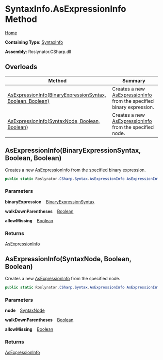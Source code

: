 # SyntaxInfo\.AsExpressionInfo Method

[Home](../../../../README.md)

**Containing Type**: [SyntaxInfo](../README.md)

**Assembly**: Roslynator\.CSharp\.dll

## Overloads

| Method | Summary |
| ------ | ------- |
| [AsExpressionInfo(BinaryExpressionSyntax, Boolean, Boolean)](#2937610935) | Creates a new [AsExpressionInfo](../../Syntax/AsExpressionInfo/README.md) from the specified binary expression\. |
| [AsExpressionInfo(SyntaxNode, Boolean, Boolean)](#2854397302) | Creates a new [AsExpressionInfo](../../Syntax/AsExpressionInfo/README.md) from the specified node\. |

<a id="2937610935"></a>

## AsExpressionInfo\(BinaryExpressionSyntax, Boolean, Boolean\) 

  
Creates a new [AsExpressionInfo](../../Syntax/AsExpressionInfo/README.md) from the specified binary expression\.

```csharp
public static Roslynator.CSharp.Syntax.AsExpressionInfo AsExpressionInfo(Microsoft.CodeAnalysis.CSharp.Syntax.BinaryExpressionSyntax binaryExpression, bool walkDownParentheses = true, bool allowMissing = false)
```

### Parameters

**binaryExpression** &ensp; [BinaryExpressionSyntax](https://docs.microsoft.com/en-us/dotnet/api/microsoft.codeanalysis.csharp.syntax.binaryexpressionsyntax)

**walkDownParentheses** &ensp; [Boolean](https://docs.microsoft.com/en-us/dotnet/api/system.boolean)

**allowMissing** &ensp; [Boolean](https://docs.microsoft.com/en-us/dotnet/api/system.boolean)

### Returns

[AsExpressionInfo](../../Syntax/AsExpressionInfo/README.md)

<a id="2854397302"></a>

## AsExpressionInfo\(SyntaxNode, Boolean, Boolean\) 

  
Creates a new [AsExpressionInfo](../../Syntax/AsExpressionInfo/README.md) from the specified node\.

```csharp
public static Roslynator.CSharp.Syntax.AsExpressionInfo AsExpressionInfo(Microsoft.CodeAnalysis.SyntaxNode node, bool walkDownParentheses = true, bool allowMissing = false)
```

### Parameters

**node** &ensp; [SyntaxNode](https://docs.microsoft.com/en-us/dotnet/api/microsoft.codeanalysis.syntaxnode)

**walkDownParentheses** &ensp; [Boolean](https://docs.microsoft.com/en-us/dotnet/api/system.boolean)

**allowMissing** &ensp; [Boolean](https://docs.microsoft.com/en-us/dotnet/api/system.boolean)

### Returns

[AsExpressionInfo](../../Syntax/AsExpressionInfo/README.md)

